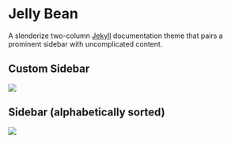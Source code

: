 # Jelly Bean
A slenderize two-column [Jekyll](http://jekyllrb.com) documentation theme that pairs a prominent sidebar with uncomplicated content.

## Custom Sidebar
![](./raw/gh-pages/images/Screenshot%202016-04-21%2012.51.37.png)

## Sidebar (alphabetically sorted)
![](./raw/gh-pages/images/Screenshot%202016-04-21%2012.51.58.png)
